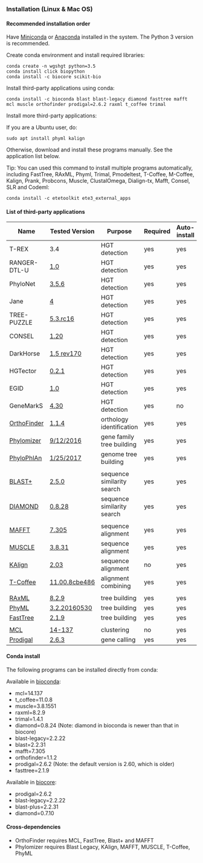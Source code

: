 ### Installation (Linux & Mac OS)

#### Recommended installation order

Have [Miniconda](https://conda.io/miniconda.html) or [Anaconda](https://anaconda.org/) installed in the system. The Python 3 version is recommended.

Create conda environment and install required libraries:
```
conda create -n wgshgt python=3.5
conda install click biopython
conda install -c biocore scikit-bio
```

Install third-party applications using conda:
```
conda install -c bioconda blast blast-legacy diamond fasttree mafft mcl muscle orthofinder prodigal=2.6.2 raxml t_coffee trimal
```

Install more third-party applications:

If you are a Ubuntu user, do:
```
sudo apt install phyml kalign
```
Otherwise, download and install these programs manually. See the application list below.

Tip: You can used this command to install multiple programs automatically, including FastTree, RAxML, Phyml, Trimal, Pmodeltest, T-Coffee, M-Coffee, Kalign, Prank, Probcons, Muscle, ClustalOmega, Dialign-tx, Mafft, Consel, SLR and Codeml:
```
conda install -c etetoolkit ete3_external_apps
```


#### List of third-party applications

| Name | Tested Version | Purpose | Required | Auto-install | PMID |
| --- | --- | --- | --- | --- | --- |
| T-REX | 3.4 | HGT detection | yes | yes | |
| RANGER-DTL-U | [1.0](http://compbio.mit.edu/ranger-dtl/ranger-dtl-linux.tar.gz) | HGT detection | yes | yes | |
| PhyloNet | [3.5.6](http://bioinfo.cs.rice.edu/sites/bioinfo.cs.rice.edu/files/kcfinder/files/PhyloNet_3.5.6.jar) | HGT detection | yes | yes | |
| Jane | [4](https://www.cs.hmc.edu/~hadas/jane/index.html) | HGT detection | yes | yes | |
| TREE-PUZZLE | [5.3.rc16](http://www.tree-puzzle.de/tree-puzzle-5.3.rc16-linux.tar.gz) | HGT detection | yes | yes | |
| CONSEL | [1.20](http://www.sigmath.es.osaka-u.ac.jp/shimo-lab/prog/consel/pub/cnsls020.tgz) | HGT detection | yes | yes | |
| DarkHorse | [1.5 rev170](http://darkhorse.ucsd.edu/DarkHorse-1.5_rev170.tar.gz) | HGT detection | yes | yes | [17274820](https://www.ncbi.nlm.nih.gov/pubmed/17274820) |
| HGTector | [0.2.1](https://github.com/DittmarLab/HGTector/archive/wgshgt.zip) | HGT detection | yes | yes | [25159222](https://www.ncbi.nlm.nih.gov/pubmed/25159222) |
| EGID | [1.0](http://www5.esu.edu/cpsc/bioinfo/software/EGID/EGID_1.0.tar.gz) | HGT detection | yes | yes | [22355228](https://www.ncbi.nlm.nih.gov/pubmed/22355228) |
| GeneMarkS | [4.30](http://exon.gatech.edu/GeneMark/license_download.cgi) | HGT detection | yes | no | [9461475](https://www.ncbi.nlm.nih.gov/pubmed/9461475) |
| [OrthoFinder](https://github.com/davidemms/OrthoFinder) | [1.1.4](https://github.com/davidemms/OrthoFinder/releases/download/1.1.4/OrthoFinder-1.1.4.tar.gz) | orthology identification | yes | yes | [26243257](https://www.ncbi.nlm.nih.gov/pubmed/26243257) |
| [Phylomizer](https://github.com/Gabaldonlab/phylomizer) | [9/12/2016](https://github.com/Gabaldonlab/phylomizer/commit/e427a04b3d62bbac4d760fef975f6bdf5aeed44a) | gene family tree building | yes | yes | NA |
| [PhyloPhlAn](https://github.com/davidemms/OrthoFinder) | [1/25/2017](https://bitbucket.org/nsegata/phylophlan/commits/2c0e61ad820b8ff732837e98f7843afbb7ec1cda) | genome tree building | yes | yes | [23942190](https://www.ncbi.nlm.nih.gov/pubmed/23942190) |
||
| [BLAST+](https://blast.ncbi.nlm.nih.gov/Blast.cgi) | [2.5.0](ftp://ftp.ncbi.nlm.nih.gov/blast/executables/blast+/2.5.0/ncbi-blast-2.5.0+-src.tar.gz) | sequence similarity search | yes | yes | [2231712](https://www.ncbi.nlm.nih.gov/pubmed/2231712) |
| [DIAMOND](https://ab.inf.uni-tuebingen.de/software/diamond) | [0.8.28](https://github.com/bbuchfink/diamond/archive/v0.8.28.tar.gz) | sequence similarity search | yes | yes | [25402007](https://www.ncbi.nlm.nih.gov/pubmed/25402007) |
||
| [MAFFT](http://mafft.cbrc.jp/alignment/software/) | [7.305](http://mafft.cbrc.jp/alignment/software/mafft-7.305-with-extensions-src.tgz)  | sequence alignment | yes | yes | [12136088](https://www.ncbi.nlm.nih.gov/pubmed/12136088) |
| [MUSCLE](http://drive5.com/muscle/) | [3.8.31](http://www.drive5.com/muscle/downloads3.8.31/muscle3.8.31_i86linux64.tar.gz) | sequence alignment | yes | yes | [15034147](https://www.ncbi.nlm.nih.gov/pubmed/15034147) |
| [KAlign](http://www.ebi.ac.uk/Tools/msa/kalign/) | [2.03](http://msa.sbc.su.se/downloads/kalign/current.tar.gz) | sequence alignment | no | yes | [16343337](https://www.ncbi.nlm.nih.gov/pubmed/16343337) |
| [T-Coffee](http://www.tcoffee.org/) | [11.00.8cbe486](http://www.tcoffee.org/Packages/Stable/Latest/T-COFFEE_distribution_Version_11.00.8cbe486.tar.gz) | alignment combining | yes | yes | [10964570](https://www.ncbi.nlm.nih.gov/pubmed/10964570)
||
| [RAxML](http://sco.h-its.org/exelixis/web/software/raxml/index.html) | [8.2.9](https://github.com/stamatak/standard-RAxML/archive/v8.2.9.tar.gz) | tree building | yes | yes | [24451623](https://www.ncbi.nlm.nih.gov/pubmed/24451623) |
| [PhyML](http://www.atgc-montpellier.fr/phyml/) | [3.2.20160530](https://github.com/stephaneguindon/phyml/archive/v3.2.20160530.tar.gz) | tree building | yes | yes | [20525638](https://www.ncbi.nlm.nih.gov/pubmed/20525638) |
| [FastTree](http://www.microbesonline.org/fasttree/) | [2.1.9](http://www.microbesonline.org/fasttree/FastTree) | tree building | yes | yes | [20224823](https://www.ncbi.nlm.nih.gov/pubmed/20224823) |
||
| [MCL](http://micans.org/mcl/) | [14-137](http://micans.org/mcl/src/mcl-14-137.tar.gz) | clustering | no | yes | [22144159](https://www.ncbi.nlm.nih.gov/pubmed/22144159) |
| [Prodigal](http://prodigal.ornl.gov/) | [2.6.3](https://github.com/hyattpd/Prodigal/archive/v2.6.3.tar.gz) | gene calling | yes | yes | [20211023](https://www.ncbi.nlm.nih.gov/pubmed/20211023) |

#### Conda install
The following programs can be installed directly from conda:

Available in [bioconda](https://anaconda.org/bioconda):
* mcl=14.137
* t_coffee=11.0.8
* muscle=3.8.1551
* raxml=8.2.9
* trimal=1.4.1
* diamond=0.8.24 (Note: diamond in bioconda is newer than that in biocore)
* blast-legacy=2.2.22
* blast=2.2.31
* mafft=7.305
* orthofinder=1.1.2
* prodigal=2.6.2 (Note: the default version is 2.60, which is older)
* fasttree=2.1.9

Available in [biocore](https://anaconda.org/biocore):
* prodigal=2.6.2
* blast-legacy=2.2.22
* blast-plus=2.2.31
* diamond=0.7.10

#### Cross-dependencies
* OrthoFinder requires MCL, FastTree, Blast+ and MAFFT
* Phylomizer requires Blast Legacy, KAlign, MAFFT, MUSCLE, T-Coffee, PhyML
